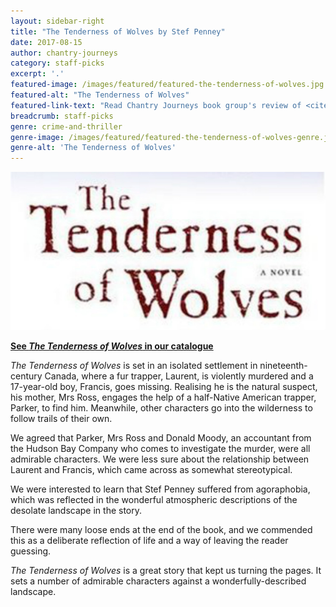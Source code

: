 ```yaml
---
layout: sidebar-right
title: "The Tenderness of Wolves by Stef Penney"
date: 2017-08-15
author: chantry-journeys
category: staff-picks
excerpt: '.'
featured-image: /images/featured/featured-the-tenderness-of-wolves.jpg
featured-alt: "The Tenderness of Wolves"
featured-link-text: "Read Chantry Journeys book group's review of <cite>The Tenderness of Wolves</cite>"
breadcrumb: staff-picks
genre: crime-and-thriller
genre-image: /images/featured/featured-the-tenderness-of-wolves-genre.jpg
genre-alt: 'The Tenderness of Wolves'
---
```


![The Tenderness of Wolves](/images/featured/featured-the-tenderness-of-wolves.jpg)

**[See <cite>The Tenderness of Wolves</cite> in our catalogue](https://suffolk.spydus.co.uk/cgi-bin/spydus.exe/ENQ/OPAC/BIBENQ?BRN=1927497)**

<cite>The Tenderness of Wolves</cite> is set in an isolated settlement in nineteenth-century Canada, where a fur trapper, Laurent, is violently murdered and a 17-year-old boy, Francis, goes missing. Realising he is the natural suspect, his mother, Mrs Ross, engages the help of a half-Native American trapper, Parker, to find him. Meanwhile, other characters go into the wilderness to follow trails of their own.

We agreed that Parker, Mrs Ross and Donald Moody, an accountant from the Hudson Bay Company who comes to investigate the murder, were all admirable characters. We were less sure about the relationship between Laurent and Francis, which came across as somewhat stereotypical.

We were interested to learn that Stef Penney suffered from agoraphobia, which was reflected in the wonderful atmospheric descriptions of the desolate landscape in the story.

There were many loose ends at the end of the book, and we commended this as a deliberate reflection of life and a way of leaving the reader guessing.

<cite>The Tenderness of Wolves</cite> is a great story that kept us turning the pages. It sets a number of admirable characters against a wonderfully-described landscape.
